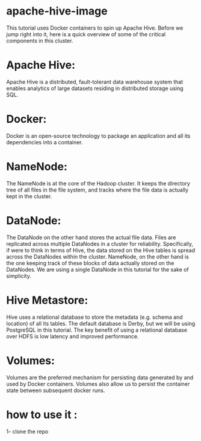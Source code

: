 # apache-hive-image
This tutorial uses Docker containers to spin up Apache Hive. Before we jump right into it, here is a quick overview of some of the critical components in this cluster.
# Apache Hive:
Apache Hive is a distributed, fault-tolerant data warehouse system that enables analytics of large datasets residing in distributed storage using SQL.
# Docker:
Docker is an open-source technology to package an application and all its dependencies into a container.
# NameNode:
The NameNode is at the core of the Hadoop cluster. It keeps the directory tree of all files in the file system, and tracks where the file data is actually kept in the cluster.
# DataNode:
The DataNode on the other hand stores the actual file data. Files are replicated across multiple DataNodes in a cluster for reliability.
Specifically, if were to think in terms of Hive, the data stored on the Hive tables is spread across the DataNodes within the cluster. NameNode, on the other hand is the one keeping track of these blocks of data actually stored on the DataNodes.
We are using a single DataNode in this tutorial for the sake of simplicity.
# Hive Metastore:
Hive uses a relational database to store the metadata (e.g. schema and location) of all its tables. The default database is Derby, but we will be using PostgreSQL in this tutorial.
The key benefit of using a relational database over HDFS is low latency and improved performance.
# Volumes:
Volumes are the preferred mechanism for persisting data generated by and used by Docker containers.
Volumes also allow us to persist the container state between subsequent docker runs.


# how to use it : 
1- clone the repo 
